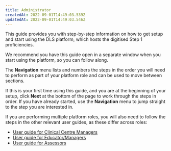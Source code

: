 ```yaml
---
title: Administrator
createdAt: 2022-09-01T14:49:03.539Z
updatedAt: 2022-09-01T14:49:03.546Z
---
```

This guide provides you with step-by-step information on how to get setup and start using the DLS platform, which hosts the digitised Step 1 proficiencies.  

We recommend you have this guide open in a separate window when you start using the platform, so you can follow along.  

The **Navigation** menu lists and numbers the steps in the order you will need to perform as part of your platform role and can be used to move between sections.  

If this is your first time using this guide, and you are at the beginning of your setup, click **Next** at the bottom of the page to work through the steps in order. If you have already started, use the **Navigation** menu to jump straight to the step you are interested in. 

If you are performing multiple platform roles, you will also need to follow the steps in the other relevant user guides, as these differ across roles:

- [User guide for Clinical Centre Managers](/user-guide/centremanager)
- [User guide for Educator/Managers](/user-guide/educator)
- [User guide for Assessors](/user-guide/assessor)